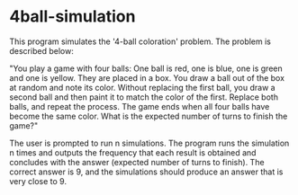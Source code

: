 # 4ball-simulation


This program simulates the '4-ball coloration' problem. The problem is described below:

"You play a game with four balls: One ball is red, one is blue, one is green and one is yellow. They are placed in a box. You draw a ball out of the box at random and note its color. Without replacing the first ball, you draw a second ball and then paint it to match the color of the first. Replace both balls, and repeat the process. The game ends when all four balls have become the same color. What is the expected number of turns to finish the game?"

The user is prompted to run n simulations. The program runs the simulation n times and outputs the frequency that each result is obtained and concludes with the answer (expected number of turns to finish). The correct answer is 9, and the simulations should produce an answer that is very close to 9.
